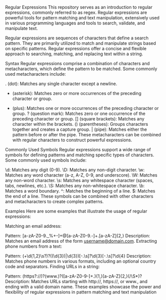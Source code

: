 Regular Expressions
This repository serves as an introduction to regular expressions, commonly referred to as regex. Regular expressions are powerful tools for pattern matching and text manipulation, extensively used in various programming languages and tools to search, validate, and manipulate text.

Regular expressions are sequences of characters that define a search pattern. They are primarily utilized to match and manipulate strings based on specific patterns. Regular expressions offer a concise and flexible approach to searching, matching, and replacing text within a string.

Syntax
Regular expressions comprise a combination of characters and metacharacters, which define the pattern to be matched. Some commonly used metacharacters include:

. (dot): Matches any single character except a newline.
* (asterisk): Matches zero or more occurrences of the preceding character or group.
+ (plus): Matches one or more occurrences of the preceding character or group.
? (question mark): Matches zero or one occurrence of the preceding character or group.
[] (square brackets): Matches any character within the brackets.
() (parentheses): Groups characters together and creates a capture group.
| (pipe): Matches either the pattern before or after the pipe.
These metacharacters can be combined with regular characters to construct powerful expressions.

Commonly Used Symbols
Regular expressions support a wide range of symbols for defining patterns and matching specific types of characters. Some commonly used symbols include:

\d: Matches any digit (0-9).
\D: Matches any non-digit character.
\w: Matches any word character (a-z, A-Z, 0-9, and underscore).
\W: Matches any non-word character.
\s: Matches any whitespace character (spaces, tabs, newlines, etc.).
\S: Matches any non-whitespace character.
\b: Matches a word boundary.
^: Matches the beginning of a line.
$: Matches the end of a line.
These symbols can be combined with other characters and metacharacters to create complex patterns.

Examples
Here are some examples that illustrate the usage of regular expressions:

Matching an email address:

Pattern: [a-zA-Z0-9._%+-]+@[a-zA-Z0-9.-]+\.[a-zA-Z]{2,}
Description: Matches an email address of the form username@domain.com.
Extracting phone numbers from a text:

Pattern: (\+\d{1,2}\s?)?(\(\d{3}\)|\d{3})[-.\s]?\d{3}[-.\s]?\d{4}
Description: Matches phone numbers in various formats, including an optional country code and separators.
Finding URLs in a string:

Pattern: (https?://)?(www\.)?([a-zA-Z0-9-]+\.){1,}[a-zA-Z]{2,}(/\S*)?
Description: Matches URLs starting with http://, https://, or www., and ending with a valid domain name.
These examples showcase the power and flexibility of regular expressions in pattern matching and text manipulation
